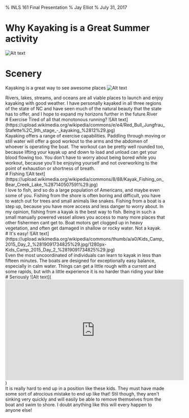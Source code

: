 % INLS 161 Final Presentation
% Jay Elliot
% July 31, 2017

# Why Kayaking is a Great Summer activity
![Alt text](https://c1.staticflickr.com/1/721/31898157926_0147fd9618_b.jpg)
# Scenery
Kayaking is a great way to see awesome places
![Alt text](https://upload.wikimedia.org/wikipedia/commons/5/53/Kayaking_in_Alaska_P1010034.JPG)
<aside class="notes">
Rivers, lakes, streams, and oceans are all viable places to launch and enjoy kayaking with good weather. I have personally kayaked in all three regions of the state of NC and have seen much of the natural beauty that the state has to offer, and I hope to expand my horizons further in the future.River
</aside>
# Exercise
Tired of all that monotonous running?
![Alt text](https://upload.wikimedia.org/wikipedia/commons/e/e4/Red_Bull_Jungfrau_Stafette%2C_9th_stage_-_kayaking_%2812%29.jpg)
<aside class="notes"> Kayaking offers a range of exercise capabilities. Paddling through moving or still water will offer a good workout to the arms and the abdomen of whoever is operating the boat. The workout can be pretty well rounded too, because lifting your kayak up and down to load and unload can get your blood flowing too. You don't have to worry about being bored while you workout, because you'll be enjoying yourself and not overworking to the point of exhaustion or shortness of breath.</aside>
# Fishing
![Alt text](https://upload.wikimedia.org/wikipedia/commons/8/88/Kayak_Fishing_on_Bear_Creek_Lake_%287140507591%29.jpg)
<aside class="notes"> I love to fish, and so do a large population of Americans, and maybe even some of you. Fishing from the shore is often boring and difficult, you have to watch out for trees and small animals like snakes. Fishing from a boat is a step up, because you have more access and less danger to worry about. In my opinion, fishing from a kayak is the best way to fish. Being in such a small manually powered vessel allows you access to many more places that other fishermen cant get to. Boat motors get clogged up in heavy vegetation, and often get damaged in shallow or rocky water. Not a kayak.</aside>
# It's easy!
![Alt text](https://upload.wikimedia.org/wikipedia/commons/thumb/a/a0/Kids_Camp_2015_Day_2_%2819091734825%29.jpg/1280px-Kids_Camp_2015_Day_2_%2819091734825%29.jpg)
<aside class="notes"> Even the most uncoordinated of individuals can learn to kayak in less than fifteen minutes. The boats are designed for exceptionally easy balance, especially in calm water. Things can get a little rough with a current and some rapids, but with a little experience it is no harder than riding your bike</aside>
# Seriously
![Alt text](<iframe width="560" height="315" src="https://www.youtube.com/embed/krjipO-I3nE" frameborder="0" allowfullscreen></iframe>)
<aside class="notes"> It is really hard to end up in a position like these kids. They must have made some sort of atrocious mistake to end up like that! Stil though, they aren't sinking very quickly and will easily be able to remove themselves from the boat and swim to shore. I doubt anything like this will every happen to anyone else!</aside>